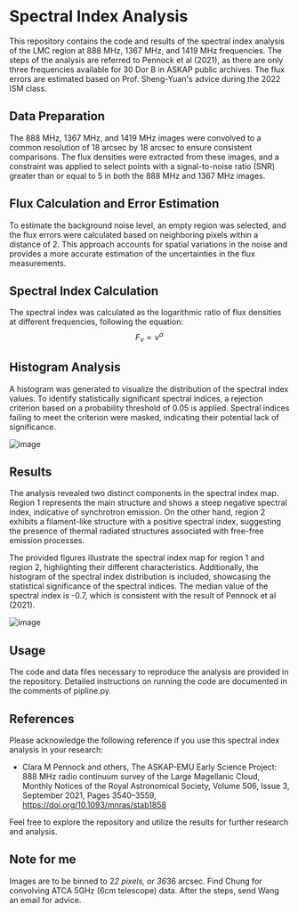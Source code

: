 # Spectral Index Analysis

This repository contains the code and results of the spectral index analysis of the LMC region at 888 MHz, 1367 MHz, and 1419 MHz frequencies. The steps of the analysis are referred to Pennock et al (2021), as there are only three frequencies available for 30 Dor B in ASKAP public archives. The flux errors are estimated based on Prof. Sheng-Yuan's advice during the 2022 ISM class.

## Data Preparation

The 888 MHz, 1367 MHz, and 1419 MHz images were convolved to a common resolution of 18 arcsec by 18 arcsec to ensure consistent comparisons. The flux densities were extracted from these images, and a constraint was applied to select points with a signal-to-noise ratio (SNR) greater than or equal to 5 in both the 888 MHz and 1367 MHz images.

## Flux Calculation and Error Estimation

To estimate the background noise level, an empty region was selected, and the flux errors were calculated based on neighboring pixels within a distance of 2. This approach accounts for spatial variations in the noise and provides a more accurate estimation of the uncertainties in the flux measurements.

## Spectral Index Calculation

The spectral index was calculated as the logarithmic ratio of flux densities at different frequencies, following the equation: $$F_\nu \propto \nu^\alpha$$


## Histogram Analysis

A histogram was generated to visualize the distribution of the spectral index values. To identify statistically significant spectral indices, a rejection criterion based on a probability threshold of 0.05 is applied. Spectral indices failing to meet the criterion were masked, indicating their potential lack of significance. 

![image](https://github.com/boan-chen/30DorB-ASKAP/assets/108161781/a5b4b749-cbae-42d0-8fb3-7ab7688f79ea)

## Results

The analysis revealed two distinct components in the spectral index map. Region 1 represents the main structure and shows a steep negative spectral index, indicative of synchrotron emission. On the other hand, region 2 exhibits a filament-like structure with a positive spectral index, suggesting the presence of thermal radiated structures associated with free-free emission processes.

The provided figures illustrate the spectral index map for region 1 and region 2, highlighting their different characteristics. Additionally, the histogram of the spectral index distribution is included, showcasing the statistical significance of the spectral indices. The median value of the spectral index is -0.7, which is consistent with the result of Pennock et al (2021).

![image](https://github.com/boan-chen/30DorB-ASKAP/assets/108161781/5d486601-ca22-48a1-a071-2bf3739b88b4)

## Usage

The code and data files necessary to reproduce the analysis are provided in the repository. Detailed instructions on running the code are documented in the comments of pipline.py.

## References

Please acknowledge the following reference if you use this spectral index analysis in your research:

- Clara M Pennock and others, The ASKAP-EMU Early Science Project: 888 MHz radio continuum survey of the Large Magellanic Cloud, Monthly Notices of the Royal Astronomical Society, Volume 506, Issue 3, September 2021, Pages 3540–3559, https://doi.org/10.1093/mnras/stab1858

Feel free to explore the repository and utilize the results for further research and analysis.

## Note for me
Images are to be binned to 2*2 pixels, or 36*36 arcsec. Find Chung for convolving ATCA 5GHz (6cm telescope) data. After the steps, send Wang an email for advice.
